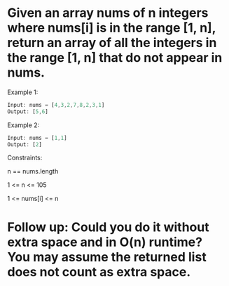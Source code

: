 # Given an array nums of n integers where nums[i] is in the range [1, n], return an array of all the integers in the range [1, n] that do not appear in nums.

 

Example 1:
```js
Input: nums = [4,3,2,7,8,2,3,1]
Output: [5,6]
```


Example 2:
```js
Input: nums = [1,1]
Output: [2]
 ```

Constraints:

n == nums.length

1 <= n <= 105

1 <= nums[i] <= n
 

# Follow up: Could you do it without extra space and in O(n) runtime? You may assume the returned list does not count as extra space.